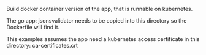 Build docker container version of the app, that is runnable on kubernetes.

The go app:  jsonsvalidator needs to be copied into this directory so the Dockerfile will find it.

This examples assumes the app need  a kubernetes access certificate in this directory:  ca-certificates.crt
